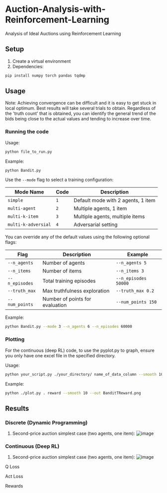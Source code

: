 # Auction-Analysis-with-Reinforcement-Learning
Analysis of Ideal Auctions using Reinforcement Learning

## Setup

1. Create a virtual environment
2. Dependencies:
   
```bash
pip install numpy torch pandas tqdmp
```

## Usage

Note: Achieving convergence can be difficult and it is easy to get stuck in local optimum. Best results will take several trials to obtain.
Regardless of the 'truth count' that is obtained, you can identify the general trend of the bids being close to the actual values and tending to increase over time.

### Running the code

Usage:

```bash
python file_to_run.py
```

Example:

```bash
python Bandit.py
```
Use the `--mode` flag to select a training configuration:

| Mode Name         | Code | Description                        |
|-------------------|------|------------------------------------|
| `simple`          | `1`  | Default mode with 2 agents, 1 item |
| `multi-agent`     | `2`  | Multiple agents, 1 item            |
| `multi-k-item`    | `3`  | Multiple agents, multiple items    |
| `multi-k-adversial` | `4` | Adversarial setting                |


You can override any of the default values using the following optional flags:

| Flag            | Description                      | Example              |
|-----------------|----------------------------------|----------------------|
| `--n_agents`    | Number of agents                 | `--n_agents 5`       |
| `--n_items`     | Number of items                  | `--n_items 3`        |
| `--n_episodes`  | Total training episodes          | `--n_episodes 50000` |
| `--truth_max`   | Max truthfulness exploration     | `--truth_max 0.2`    |
| `--num_points`  | Number of points for evaluation  | `--num_points 150`   |

Example:

```bash
python Bandit.py --mode 3 --n_agents 6 --n_episodes 60000
```

### Plotting

For the continuous (deep RL) code, to use the pyplot.py to graph, ensure you only have one excel file in the specified directory.

Usage:
```bash
python your_script.py ./your_directory/ name_of_data_column --smooth 10 --out name_of_plot.png
```

Example:
```bash
python ./plot.py . reward --smooth 10 --out BanditTReward.png
```
## Results

### Discrete (Dynamic Programming)

1. Second-price auction simplest case (two agents, one item):
![image](https://github.com/user-attachments/assets/1e5c4052-1630-439c-883d-b390b62397d3)


### Continuous (Deep RL)

1. Second-price auction simplest case (two agents, one item):
![image](https://github.com/user-attachments/assets/6b7bd7a9-fc6e-4900-b344-c88659bace58)

Q Loss

Act Loss

Rewards
